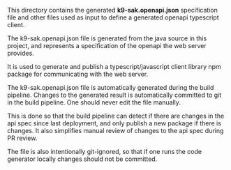 This directory contains the generated **k9-sak.openapi.json** specification file and other files used as input to define
a generated openapi typescript client.

The k9-sak.openapi.json file is generated from the java source in this project, and represents a specification of the openapi the web server provides.

It is used to generate and publish a typescript/javascript client library npm package for communicating with the web server.

The k9-sak.openapi.json file is automatically generated during the build pipeline. Changes to the generated result is 
automatically committed to git in the build pipeline. One should never edit the file manually.

This is done so that the build pipeline can detect if there are changes in the api spec since last deployment, and only
publish a new package if there is changes. It also simplifies manual review of changes to the api spec during PR review.

The file is also intentionally git-ignored, so that if one runs the code generator locally changes should not be committed.



